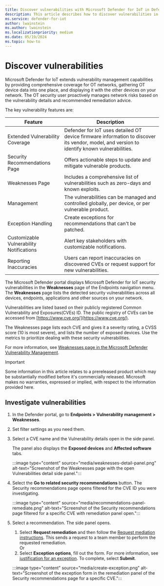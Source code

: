 ```yaml
---
title: Discover vulnerabilities with Microsoft Defender for IoT in Defender portal
description: This article describes how to discover vulnerabilities in the Site security feature of Microsoft Defender for IoT in Defender portal
ms.service: defender-for-iot
author: lwainstein
ms.author: lwainstein
ms.localizationpriority: medium
ms.date: 05/19/2024
ms.topic: how-to
---
```


# Discover vulnerabilities

Microsoft Defender for IoT extends vulnerability management capabilities by providing comprehensive coverage for OT networks, gathering OT device data into one place, and displaying it with the other devices on your network.
The OT security user<!-- IT security technician --> proactively manages network risks based on the vulnerability details and recommended remediation advice.

The key vulnerability features are:

| Feature | Description|
|----|----|
|Extended Vulnerability Coverage| Defender for IoT uses detailed OT device firmware information to discover its vendor, model, and version to identify known vulnerabilities.|
|Security Recommendations Page| Offers actionable steps to update and mitigate vulnerable products.|
|Weaknesses Page| Includes a comprehensive list of vulnerabilities such as zero-days and known exploits.|
|Management| The vulnerabilities can be managed and controlled globally, per device, or per vulnerable product.|
|Exception Handling| Create exceptions for recommendations that can't be patched.|
|Customizable Vulnerability Notifications| Alert key stakeholders with customizable notifications.|
|Reporting Inaccuracies| Users can report inaccuracies on discovered CVEs or request support for new vulnerabilities.|

The Microsoft Defender portal displays Microsoft Defender for IoT security vulnerabilities in the **Weaknesses** page of the Endpoints navigation menu. The **Weaknesses** page lists the detected security vulnerabilities across all devices, endpoints, applications and other sources on your network. <!--The Security administrator uses the list of detected vulnerabilities in the **Weaknesses** page, to create a remediation request that is sent to the IT administrator to implement.-->

Vulnerabilities are listed based on their publicly registered Common Vulnerability and Exposures(CVEs) ID. The public registry of CVEs can be accessed from [https://www.cve.org/](https://www.cve.org/).  

The Weaknesses page lists each CVE and gives it a severity rating, a CVSS score (10 is most severe), and lists the number of exposed devices. Use the metrics to prioritize dealing with these security vulnerabilities.

For more information, see [Weaknesses page in the Microsoft Defender Vulnerability Management](/defender-vulnerability-management/tvm-weaknesses.md).

>[!Important]
>Some information in this article relates to a prereleased product which may be substantially modified before it's commercially released. Microsoft makes no warranties, expressed or implied, with respect to the information provided here.

## Investigate vulnerabilities

1. In the Defender portal, go to **Endpoints > Vulnerability management > Weaknesses**.

1. Set filter settings as you need them.

1. Select a CVE name and the Vulnerability details open in the side panel.

    The panel also displays the **Exposed devices** and **Affected software** tabs.

    :::image type="content" source="media/weaknesses-detail-panel.png" alt-text="Screenshot of the Weaknesses page with the open Vulnerabilities detail side panel.":::

1. Select the **Go to related security recommendations** button. The Security recommendations page opens filtered for the CVE ID you were investigating.

    :::image type="content" source="media/recommendations-panel-remediate.png" alt-text="Screenshot of the Security recommendations page filtered for a specific CVE with remediation panel open.":::

1. Select a recommendation. The side panel opens.

    1. Select **Request remediation** and then follow the [Request mediation instructions](/defender-vulnerability-management/tvm-remediation#request-remediation). This sends a request to a team member to perform the requested remediation.<br>
    Or
    1. Select **Exception options**, fill out the form. For more information, see [justification for an exception](/defender-vulnerability-management/tvm-security-recommendation.md#explore-security-recommendation-options). To complete, select **Submit**.

    :::image type="content" source="media/create-exception.png" alt-text="Screenshot of the exception form in the remediation panel of the Security recommendations page for a specific CVE.":::
